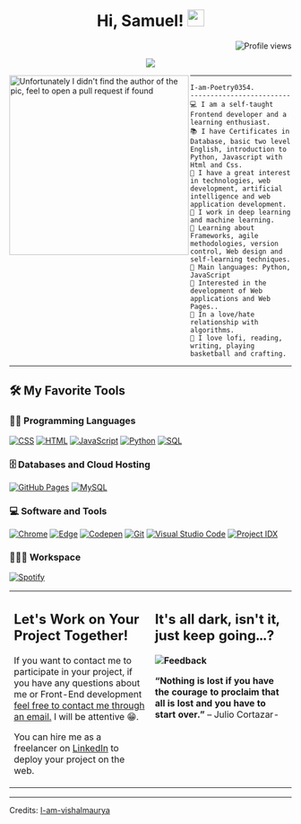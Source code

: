 <h1 align="center">
Hi, Samuel!
  <img src="https://i.pinimg.com/564x/40/99/3f/40993f8bba1d6f79ef50c0d51abe140e.jpg" width="30"></h1>
 <!--<img src="https://komarev.com/ghpvc/?username=I-am-vishalmaurya&label=Profile%20Views&color=0e75b6&style=flat" align='right' alt="vishalmaurya" />-->
 <img src="https://gpvc.arturio.dev/I-am-vishalmaurya" alt="Profile views" align='right'/> <a href="https://github.com/I-am-vishalmaurya/I-am-vishalmaurya/"> </a> 
<br/>

<!-- Typing SVG by DenverCoder1 - https://github.com/DenverCoder1/readme-typing-svg -->
<p align="center">
  <a href="https://github.com/DenverCoder1/readme-typing-svg"><img src="https://readme-typing-svg.herokuapp.com?lines=Student+MinTic+Sena;FrontEnd+Web+Developer;Freelancer;DES%20|%20AI%20|%20WEB%20Enthusiastic;Always%20learning%20new%20things&center=true&width=380&height=45"></a>
</p>

<img align="left" src="https://i.pinimg.com/564x/f0/e4/2e/f0e42ea7ab4462e5a2ff86fa57f468c0.jpg" alt="Unfortunately I didn't find the author of the pic, feel to open a pull request if found" width="320" />
<hr>

```
I-am-Poetry0354.
-------------------------
💻 I am a self-taught Frontend developer and a learning enthusiast. 
📚 I have Certificates in Database, basic two level English, introduction to Python, Javascript with Html and Css.
📝 I have a great interest in technologies, web development, artificial intelligence and web application development.
🔭 I work in deep learning and machine learning.
🌱 Learning about Frameworks, agile methodologies, version control, Web design and self-learning techniques.
🌟 Main languages: Python, JavaScript
🚩 Interested in the development of Web applications and Web Pages..
💖 In a love/hate relationship with algorithms.
🎵 I love lofi, reading, writing, playing basketball and crafting.
```
<hr>


## 🛠️ My Favorite Tools

### 👨‍💻 Programming Languages

<p>
    <a href="https://github.com/search?q=user%3ADenverCoder1+is%3Arepo+language%3Acss"><img alt="CSS" src="https://img.shields.io/badge/CSS%20-%231572B6.svg?logo=css3&logoColor=white"></a>
    <a href="https://github.com/search?q=user%3ADenverCoder1+is%3Arepo+language%3Ahtml"><img alt="HTML" src="https://img.shields.io/badge/HTML%20-%23E34F26.svg?logo=html5&logoColor=white"></a>
    <a href="https://github.com/search?q=user%3ADenverCoder1+is%3Arepo+language%3Ajavascript"><img alt="JavaScript" src="https://img.shields.io/badge/JavaScript%20-%23F7DF1E.svg?logo=javascript&logoColor=black"></a>
    <a href="https://github.com/search?q=user%3ADenverCoder1+is%3Arepo+language%3Apython"><img alt="Python" src="https://img.shields.io/badge/Python%20-%2314354C.svg?logo=python&logoColor=white"></a>
    <a href="https://github.com/search?q=user%3ADenverCoder1+is%3Arepo+language%3Asql"><img alt="SQL" src="https://img.shields.io/badge/SQL%20-%23025E8C.svg?logo=amazon-dynamodb&logoColor=white"></a>


### 🗄️ Databases and Cloud Hosting

<p>
    <a href="#"><img alt="GitHub Pages" src="https://img.shields.io/badge/GitHub%20Pages-%23327FC7.svg?logo=github&logoColor=white"></a>
    <a href="#"><img alt="MySQL" src="https://img.shields.io/badge/MySQL-00000F?style=for-the-badge&logo=mysql&logoColor=white"></a>
</p>

### 💻 Software and Tools

<p>
    <a href="#"><img alt="Chrome" src="https://img.shields.io/badge/Chrome-3DDC84?logo=google-chrome&logoColor=white"></a>
    <a href="#"><img alt="Edge" src="https://img.shields.io/badge/Colab-00b56a.svg?logo=google-colab&logoColor=white"></a>
    <a href="#"><img alt="Codepen" src="https://img.shields.io/badge/Codepen-000000.svg?logo=codepen&logoColor=white"></a>
    <a href="#"><img alt="Git" src="https://img.shields.io/badge/Git%20-%23F05033.svg?logo=git&logoColor=white"></a>
    <a href="#"><img alt="Visual Studio Code" src="https://img.shields.io/badge/Visual%20Studio%20Code-0078d7.svg?logo=visual-studio-code&logoColor=white"></a>
    <a href="#"><img alt="Project IDX" src="https://img.shields.io/badge/Project%20IXD?style=plastic&color=white"></a>
</p>

### 👨🏽‍💻 Workspace
<p>
    <a href="#"><img alt="Spotify" src="https://img.shields.io/badge/Spotify-1ED760?&style=for-the-badge&logo=spotify&logoColor=white"></a>
</p>



<table style="border: none">
  <tr>
  <td width="50%" valign="top">

## Let's Work on Your Project Together!

If you want to contact me to participate in your project, if you have any questions about me or Front-End development <a href="mailto:strujilloespinosa@gmail.com">feel free to contact me through an email.</a> I will be attentive 😁.

You can hire me as a freelancer on <a href="https://www.linkedin.com/in/samuel-felipe-trujillo-espinosa-3b0361274/">LinkedIn</a> to deploy your project on the web.

  </td>
  <td width="50%" valign="top">

## It's all dark, isn't it, just keep going...?

**<img alt="Feedback" src="https://img.shields.io/badge/Ask%20me-anything-1abc9c.svg">**

<strong>“Nothing is lost if you have the courage to proclaim that all is lost and you have to start over.”</strong>
– Julio Cortazar-

  </td>
  </tr>
</table>

------
Credits: [I-am-vishalmaurya](https://github.com/I-am-vishalmaurya)




